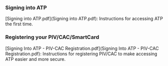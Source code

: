 
### Signing into ATP 
[Signing into ATP.pdf](Signing into ATP.pdf): Instructions for accessing ATP the first time. 

### Registering your PIV/CAC/SmartCard 
[Signing Into ATP - PIV-CAC Registration.pdf](Signing Into ATP - PIV-CAC Registration.pdf): Instructions for registering PIV/CAC to make accessing ATP easier and more secure. 
